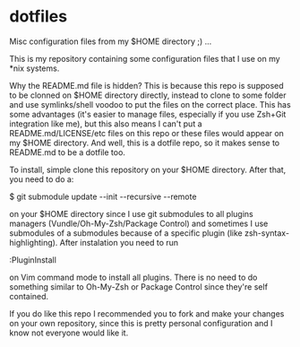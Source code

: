 dotfiles
========
 
Misc configuration files from my $HOME directory ;) ...
 
This is my repository containing some configuration files that I use on my *nix
systems.
 
Why the README.md file is hidden? This is because this repo is supposed to be
clonned on $HOME directory directly, instead to clone to some folder and use
symlinks/shell voodoo to put the files on the correct place. This has some
advantages (it's easier to manage files, especially if you use Zsh+Git
integration like me), but this also means I can't put a README.md/LICENSE/etc
files on this repo or these files would appear on my $HOME directory. And well,
this is a dotfile repo, so it makes sense to README.md to be a dotfile too.
 
To install, simple clone this repository on your $HOME directory. After that,
you need to do a:
  
  $ git submodule update --init --recursive --remote
 
on your $HOME directory since I use git submodules to all plugins managers
(Vundle/Oh-My-Zsh/Package Control) and sometimes I use submodules of a
submodules because of a specific plugin (like zsh-syntax-highlighting). After
instalation you need to run 
 
  :PluginInstall
  
on Vim command mode to install all plugins. There is no need to do something
similar to Oh-My-Zsh or Package Control since they're self contained.
 
If you do like this repo I recommended you to fork and make your changes on
your own repository, since this is pretty personal configuration and I know
not everyone would like it.